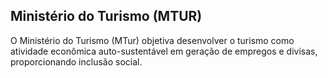 Ministério do Turismo (MTUR)
---

O Ministério do Turismo (MTur) objetiva desenvolver o turismo como atividade econômica auto-sustentável em geração de
empregos e divisas, proporcionando inclusão social.

